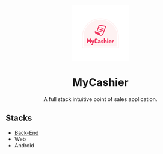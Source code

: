 <div align="center">
    <img src="/MyCashier.png" align="center" width="150" alt="MyCashier">

# MyCashier

A full stack intuitive point of sales application.

</div>

## Stacks

 * [Back-End](backend)
 * Web
 * Android